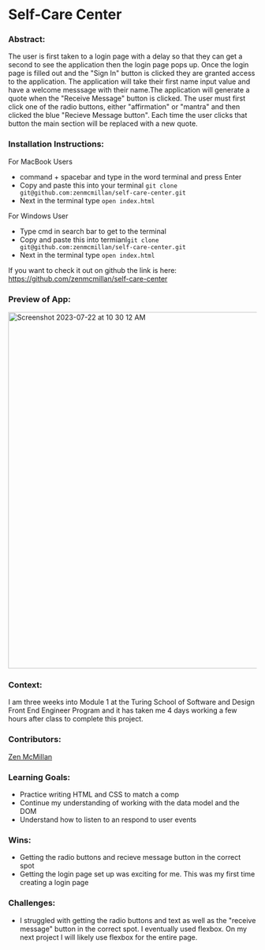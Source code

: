 # Self-Care Center 

### Abstract:

The user is first taken to a login page with a delay so that they can get a second to see the application then the login page pops up. Once the login page is filled out and the "Sign In" button is clicked they are granted access to the application. The application will take their first name input value and have a welcome messsage with their name.The application will generate a quote when the "Receive Message" button is clicked.   The user must first click one of the radio buttons, either "affirmation" or "mantra" and then clicked the blue "Recieve Message button". Each time the user clicks that button the main section will be replaced with a new quote. 

### Installation Instructions:

For MacBook Users

* command + spacebar and type in the word terminal and press Enter
* Copy and paste this into your terminal `git clone git@github.com:zenmcmillan/self-care-center.git`
* Next in the terminal type `open index.html`

For Windows User

* Type cmd in search bar to get to the terminal
* Copy and paste this into termianl`git clone git@github.com:zenmcmillan/self-care-center.git`
*  Next in the terminal type `open index.html`

If you want to check it out on github the link is here: https://github.com/zenmcmillan/self-care-center

### Preview of App:

<img width="721" alt="Screenshot 2023-07-22 at 10 30 12 AM" src="https://github.com/zenmcmillan/self-care-center/assets/121205752/db0578f4-71e2-40d9-81f8-802145d44787">

### Context:

I am three weeks into Module 1 at the Turing School of Software and Design Front End Engineer Program and it has taken me 4 days working a few hours after class to complete this project.

### Contributors:

[Zen McMillan](https://github.com/zenmcmillan)

### Learning Goals:

* Practice writing HTML and CSS to match a comp
* Continue my understanding of working with the data model and the DOM
* Understand how to listen to an respond to user events

### Wins:

* Getting the radio buttons and recieve message button in the correct spot
* Getting the login page set up was exciting for me. This was my first time creating a login page

### Challenges:

* I struggled with getting the radio buttons and text as well as the "receive message" button in the correct spot. I eventually used flexbox. On my next project I will likely use flexbox for the entire page.

